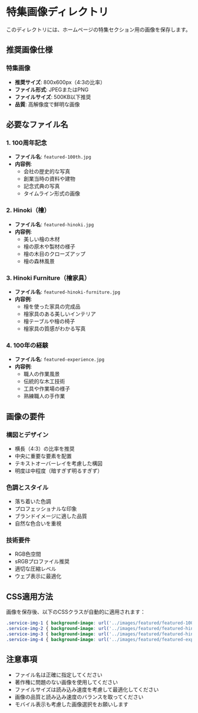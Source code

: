 # 特集画像ディレクトリ

このディレクトリには、ホームページの特集セクション用の画像を保存します。

## 推奨画像仕様

### 特集画像
- **推奨サイズ**: 800x600px（4:3の比率）
- **ファイル形式**: JPEGまたはPNG
- **ファイルサイズ**: 500KB以下推奨
- **品質**: 高解像度で鮮明な画像

## 必要なファイル名

### 1. 100周年記念

- **ファイル名**: `featured-100th.jpg`
- **内容例**:
  - 会社の歴史的な写真
  - 創業当時の資料や建物
  - 記念式典の写真
  - タイムライン形式の画像

### 2. Hinoki（檜）

- **ファイル名**: `featured-hinoki.jpg`
- **内容例**:
  - 美しい檜の木材
  - 檜の原木や製材の様子
  - 檜の木目のクローズアップ
  - 檜の森林風景

### 3. Hinoki Furniture（檜家具）

- **ファイル名**: `featured-hinoki-furniture.jpg`
- **内容例**:
  - 檜を使った家具の完成品
  - 檜家具のある美しいインテリア
  - 檜テーブルや檜の椅子
  - 檜家具の質感がわかる写真

### 4. 100年の経験

- **ファイル名**: `featured-experience.jpg`
- **内容例**:
  - 職人の作業風景
  - 伝統的な木工技術
  - 工具や作業場の様子
  - 熟練職人の手作業

## 画像の要件

### 構図とデザイン

- 横長（4:3）の比率を推奨
- 中央に重要な要素を配置
- テキストオーバーレイを考慮した構図
- 明度は中程度（暗すぎず明るすぎず）

### 色調とスタイル

- 落ち着いた色調
- プロフェッショナルな印象
- ブランドイメージに適した品質
- 自然な色合いを重視

### 技術要件

- RGB色空間
- sRGBプロファイル推奨
- 適切な圧縮レベル
- ウェブ表示に最適化

## CSS適用方法

画像を保存後、以下のCSSクラスが自動的に適用されます：

```css
.service-img-1 { background-image: url('../images/featured/featured-100th.jpg'); }
.service-img-2 { background-image: url('../images/featured/featured-hinoki.jpg'); }
.service-img-3 { background-image: url('../images/featured/featured-hinoki-furniture.jpg'); }
.service-img-4 { background-image: url('../images/featured/featured-experience.jpg'); }
```

## 注意事項

- ファイル名は正確に指定してください
- 著作権に問題のない画像を使用してください
- ファイルサイズは読み込み速度を考慮して最適化してください
- 画像の品質と読み込み速度のバランスを取ってください
- モバイル表示も考慮した画像選択をお願いします
